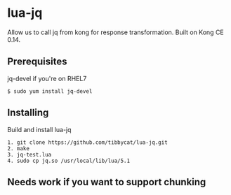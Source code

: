 # lua-jq
Allow us to call jq from kong for response transformation.
Built on Kong CE 0.14.
## Prerequisites
jq-devel if you're on RHEL7
```
$ sudo yum install jq-devel
```
## Installing
Build and install lua-jq
```
1. git clone https://github.com/tibbycat/lua-jq.git
2. make
3. jq-test.lua
4. sudo cp jq.so /usr/local/lib/lua/5.1
```
## Needs work if you want to support chunking
